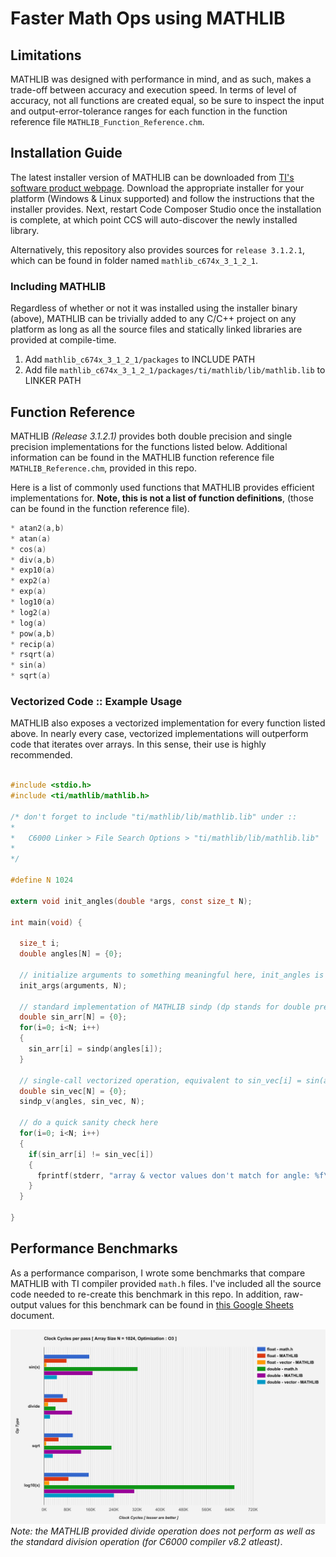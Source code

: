# Faster Math Ops using MATHLIB
## Limitations
MATHLIB was designed with performance in mind, and as such, makes a trade-off between accuracy and execution speed. In terms of level of accuracy, not all functions are created equal, so be sure to inspect the input and output-error-tolerance ranges for each function in the function reference file `MATHLIB_Function_Reference.chm`.

## Installation Guide
The latest installer version of MATHLIB can be downloaded from [TI's software product webpage](http://software-dl.ti.com/sdoemb/sdoemb_public_sw/mathlib/latest/index_FDS.html). Download the appropriate installer for your platform (Windows & Linux supported) and follow the instructions that the installer provides. Next, restart Code Composer Studio once the installation is complete, at which point CCS will auto-discover the newly installed library.

Alternatively, this repository also provides sources for `release 3.1.2.1`, which can be found in folder named `mathlib_c674x_3_1_2_1`.

### Including MATHLIB
Regardless of whether or not it was installed using the installer binary (above), MATHLIB can be trivially added to any C/C++ project on any platform as long as all the source files and statically linked libraries are provided at compile-time.

1. Add `mathlib_c674x_3_1_2_1/packages` to INCLUDE PATH
2. Add file `mathlib_c674x_3_1_2_1/packages/ti/mathlib/lib/mathlib.lib` to LINKER PATH

## Function Reference
MATHLIB *(Release 3.1.2.1)* provides both double precision and single precision implementations for the functions listed below. Additional information can be found in the MATHLIB function reference file `MATHLIB_Reference.chm`, provided in this repo.

Here is a list of commonly used functions that MATHLIB provides efficient implementations for. **Note, this is not a list of function definitions**, (those can be found in the function reference file).
```c
* atan2(a,b)
* atan(a)
* cos(a)
* div(a,b)
* exp10(a)  
* exp2(a)
* exp(a)
* log10(a)  
* log2(a)
* log(a)
* pow(a,b)
* recip(a)  
* rsqrt(a)
* sin(a)
* sqrt(a)
```

### Vectorized Code :: Example Usage

MATHLIB also exposes a vectorized implementation for every function listed above. In nearly every case, vectorized implementations will outperform code that iterates over arrays. In this sense, their use is highly recommended.

```c

#include <stdio.h>
#include <ti/mathlib/mathlib.h>

/* don't forget to include "ti/mathlib/lib/mathlib.lib" under ::
*
*   C6000 Linker > File Search Options > "ti/mathlib/lib/mathlib.lib"
*
*/

#define N 1024

extern void init_angles(double *args, const size_t N);

int main(void) {

  size_t i;
  double angles[N] = {0};

  // initialize arguments to something meaningful here, init_angles is trivially implemented elsewhere
  init_args(arguments, N);

  // standard implementation of MATHLIB sindp (dp stands for double precision)
  double sin_arr[N] = {0};
  for(i=0; i<N; i++)
  {
    sin_arr[i] = sindp(angles[i]);
  }

  // single-call vectorized operation, equivalent to sin_vec[i] = sin(angles[i]) from 0 to N-1
  double sin_vec[N] = {0};
  sindp_v(angles, sin_vec, N);

  // do a quick sanity check here
  for(i=0; i<N; i++)
  {
    if(sin_arr[i] != sin_vec[i])
    {
      fprintf(stderr, "array & vector values don't match for angle: %f\n", angles[i]);
    }
  }

}
```
## Performance Benchmarks
As a performance comparison, I wrote some benchmarks that compare MATHLIB with TI compiler provided `math.h` files. I've included all the source code needed to re-create this benchmark in this repo. In addition, raw-output values for this benchmark can be found in [this Google Sheets ](https://docs.google.com/spreadsheets/d/1LWCkFIS9CJ5wdWN-qmfmCOh9VeTmIPtO3nftIYkhErU/edit?usp=sharing)document.

![OpType Performance](https://github.com/arjun372/lcdk-guide-for-the-impatient-soul/raw/master/Faster%20Math%20Ops%20using%20MATHLIB/charts/opTypes.png)
*Note: the MATHLIB provided divide operation does not perform as well as the standard division operation (for C6000 compiler v8.2 atleast)*.  
